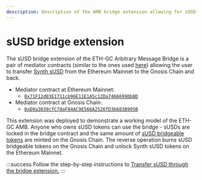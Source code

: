 ```yaml
---
description: Description of the AMB bridge extension allowing for sUSD token transfer
---
```


# sUSD bridge extension

The sUSD bridge extension of the ETH-GC Arbitrary Message Bridge is a pair of mediator contracts (similar to the ones used [here](https://docs.tokenbridge.net/amb-bridge/erc677-to-erc677-bridge-on-top-of-amb)) allowing the user to transfer [Synth sUSD](https://etherscan.io/token/0x57ab1e02fee23774580c119740129eac7081e9d3) from the Ethereum Mainnet to the Gnosis Chain and back.

* Mediator contract at Ethereum Mainnet:
  * [`0x71F12d03E1711cb96E11E1A5c12Da7466699Db8D`](https://etherscan.io/address/0x71F12d03E1711cb96E11E1A5c12Da7466699Db8D)
* Mediator contract at Gnosis Chain:
  * [`0xD9a3039cfC70aF84AC9E566A2526fD3b683B995B`](https://blockscout.com/xdai/mainnet/address/0xd9a3039cfc70af84ac9e566a2526fd3b683b995b/transactions)

This extension was deployed to demonstrate a working model of the ETH-GC AMB. Anyone who owns sUSD tokens can use the bridge - sUSDs are locked in the bridge contract and the same amount of [sUSD bridgeable tokens](https://blockscout.com/xdai/mainnet/address/0x4c36d2919e407f0cc2ee3c993ccf8ac26d9ce64e) are minted on the Gnosis Chain. The reverse operation burns sUSD bridgeable tokens on the Gnosis Chain and unlock Synth sUSD tokens on the Ethereum Mainnet.

:::success
Follow the step-by-step instructions to [Transfer sUSD through the bridge extension.](/specs/bridges/eth-gc/susd-bridge-extension/transfer-susd-through-the-bridge-extension)
:::
